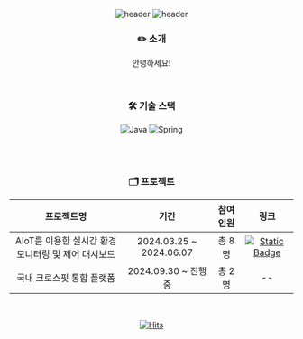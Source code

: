 <div align=center>

![header](https://capsule-render.vercel.app/api?type=waving&color=auto&height=80&section=header)
![header](https://capsule-render.vercel.app/api?type=transparent&color=auto&height=150&section=header&text=Hi!👋%20I'm%20InSub&fontSize=45&fontColor=000000&desc=안녕하세요!%20현재%20백엔드에%20관심이%20많은%20윤인섭입니다!&descSize=15&descAlignY=76)

### ✏️ 소개

안녕하세요!
<!--**소통**과 **기본**을 중요시하는 개발자가 되기 위해서 노력하고 있습니다!-->

<!--<a href="https://sub2004.tistory.com/"><img alt="Static Badge" src="https://img.shields.io/badge/blog-Tisory-red?logo=tistory&logoColor=%23000000"></a>-->
<!--<a href="https://faithful-acorn-594.notion.site/08a1d08a84bb46269ff49a1f9affea1d?pvs=4"><img alt="Static Badge" src="https://img.shields.io/badge/resume-Notion-yellow?logo=notion&logoColor=%23000000"></a>-->
</br>

### 🛠️ 기술 스택
![Java](https://img.shields.io/badge/java-%23ED8B00.svg?style=for-the-badge&logo=openjdk&logoColor=white&style=flat)
![Spring](https://img.shields.io/badge/spring-%236DB33F.svg?style=for-the-badge&logo=spring&logoColor=white&style=flat)
<!-- 
</br>
![MySQL](https://img.shields.io/badge/mysql-4479A1.svg?style=for-the-badge&logo=mysql&logoColor=white&style=flat)
![InfluxDB](https://img.shields.io/badge/InfluxDB-22ADF6?style=for-the-badge&logo=InfluxDB&logoColor=white&style=flat)
![Redis](https://img.shields.io/badge/redis-%23DD0031.svg?style=for-the-badge&logo=redis&logoColor=white&style=flat)
</br>
![Docker](https://img.shields.io/badge/docker-%230db7ed.svg?style=for-the-badge&logo=docker&logoColor=white&style=flat)
<img alt="Static Badge" src="https://img.shields.io/badge/NHNCloud-%235000FF">
</br>
![Git](https://img.shields.io/badge/git-%23F05033.svg?style=for-the-badge&logo=git&logoColor=white&style=flat)
![GitHub](https://img.shields.io/badge/github-%23121011.svg?style=for-the-badge&logo=github&logoColor=white&style=flat)
![IntelliJ IDEA](https://img.shields.io/badge/IntelliJIDEA-000000.svg?style=for-the-badge&logo=intellij-idea&logoColor=white&style=flat)
![Visual Studio Code](https://img.shields.io/badge/Visual%20Studio%20Code-0078d7.svg?style=for-the-badge&logo=visual-studio-code&logoColor=white&style=flat)
-->
</br>
</br>

### 🗂️ 프로젝트

| 프로젝트명 | 기간 | 참여인원 | 링크 |
|:-------:|:---:|:------:|:---:|
| AIoT를 이용한 실시간 환경 모니터링 및 제어 대시보드 | 2024.03.25 ~ 2024.06.07 | 총 8명 | <a href="https://github.com/nhnacademy-aiot1-team3"><img alt="Static Badge" src="https://img.shields.io/badge/%EB%B0%94%EB%A1%9C%EA%B0%80%EA%B8%B0-green"></a> |
| 국내 크로스핏 통합 플랫폼 | 2024.09.30 ~ 진행중 | 총 2명 | -- |
 
<br>

[![Hits](https://hits.seeyoufarm.com/api/count/incr/badge.svg?url=https%3A%2F%2Fgithub.com%2Finsub2004%2Fhit-counter&count_bg=%2379C83D&title_bg=%23555555&icon=skyliner.svg&icon_color=%23E7E7E7&title=o_o&edge_flat=false)](https://hits.seeyoufarm.com)

</div>

